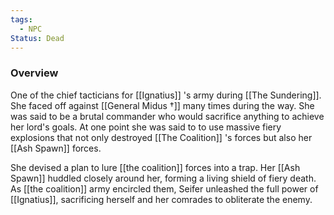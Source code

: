 ```yaml
---
tags:
  - NPC
Status: Dead
---
```


### Overview
One of the chief tacticians for [[Ignatius]] 's army during [[The Sundering]]. She faced off against [[General Midus †]] many times during the way. She was said to be a brutal commander who would sacrifice anything to achieve her lord's goals. At one point she was said to to use massive fiery explosions that not only destroyed [[The Coalition]] 's forces but also her [[Ash Spawn]] forces.

She devised a plan to lure [[the coalition]] forces into a trap. Her [[Ash Spawn]] huddled closely around her, forming a living shield of fiery death. As [[the coalition]] army encircled them, Seifer unleashed the full power of [[Ignatius]], sacrificing herself and her comrades to obliterate the enemy.